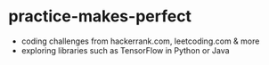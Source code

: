 # practice-makes-perfect
- coding challenges from hackerrank.com, leetcoding.com & more
- exploring libraries such as TensorFlow in Python or Java
